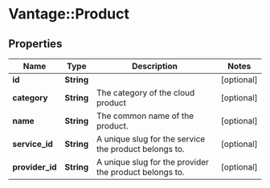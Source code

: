 # Vantage::Product

## Properties
Name | Type | Description | Notes
------------ | ------------- | ------------- | -------------
**id** | **String** |  | [optional] 
**category** | **String** | The category of the cloud product | [optional] 
**name** | **String** | The common name of the product. | [optional] 
**service_id** | **String** | A unique slug for the service the product belongs to. | [optional] 
**provider_id** | **String** | A unique slug for the provider the product belongs to. | [optional] 


